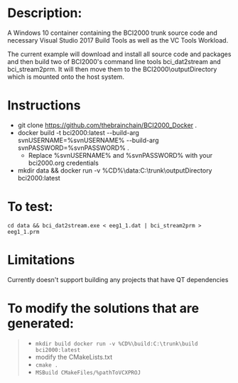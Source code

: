 # Description:

A Windows 10 container containing the BCI2000 trunk source code and necessary Visual Studio 2017 Build Tools as well as the VC Tools Workload.

The current example will download and install all source code and packages and then build two of BCI2000's command line tools bci_dat2stream and bci_stream2prm. It will then move them to the BCI2000\outputDirectory which is mounted onto the host system.

# Instructions

+ git clone https://github.com/thebrainchain/BCI2000_Docker .
+ docker build -t bci2000:latest --build-arg svnUSERNAME=%svnUSERNAME% --build-arg svnPASSWORD=%svnPASSWORD% .
    - Replace %svnUSERNAME% and %svnPASSWORD% with your bci2000.org credentials
+ mkdir data && docker run -v %CD%\data:C:\trunk\outputDirectory bci2000:latest

# To test:
`cd data && bci_dat2stream.exe < eeg1_1.dat | bci_stream2prm > eeg1_1.prm`

# Limitations
Currently doesn't support building any projects that have QT dependencies

# To modify the solutions that are generated:
>    - `mkdir build docker run -v %CD%\build:C:\trunk\build bci2000:latest`
>    - modify the CMakeLists.txt
>    - `cmake .`
>    - `MSBuild CMakeFiles/%pathToVCXPROJ`
